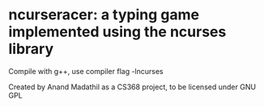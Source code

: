 # ncurseracer: a typing game implemented using the ncurses library
Compile with g++, use compiler flag -lncurses

Created by Anand Madathil as a CS368 project, to be licensed under GNU GPL
